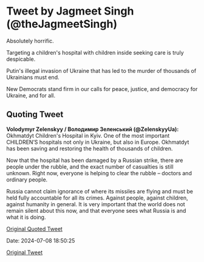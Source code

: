 # Tweet by Jagmeet Singh (@theJagmeetSingh)

Absolutely horrific.

Targeting a children's hospital with children inside seeking care is truly despicable.

Putin's illegal invasion of Ukraine that has led to the murder of thousands of Ukrainians must end.

New Democrats stand firm in our calls for peace, justice, and democracy for Ukraine, and for all.

## Quoting Tweet

**Volodymyr Zelenskyy / Володимир Зеленський (@ZelenskyyUa):** Okhmatdyt Children's Hospital in Kyiv. One of the most important CHILDREN’S hospitals not only in Ukraine, but also in Europe. Okhmatdyt has been saving and restoring the health of thousands of children.

Now that the hospital has been damaged by a Russian strike, there are people under the rubble, and the exact number of casualties is still unknown.  Right now, everyone is helping to clear the rubble – doctors and ordinary people.

Russia cannot claim ignorance of where its missiles are flying and must be held fully accountable for all its crimes. Against people, against children, against humanity in general. It is very important that the world does not remain silent about this now, and that everyone sees what Russia is and what it is doing.

[Original Quoted Tweet](https://x.com/ZelenskyyUa/status/1810239538901451115)

Date: 2024-07-08 18:50:25

[Original Tweet](https://x.com/theJagmeetSingh/status/1810385969478062500)
